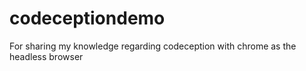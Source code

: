 # codeceptiondemo
For sharing my knowledge regarding codeception with chrome as the headless browser
